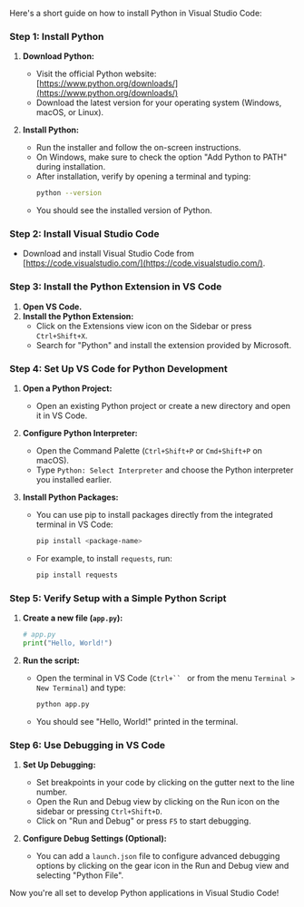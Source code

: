 Here's a short guide on how to install Python in Visual Studio Code:

### Step 1: Install Python

1. **Download Python:**

   - Visit the official Python website: [https://www.python.org/downloads/](https://www.python.org/downloads/)
   - Download the latest version for your operating system (Windows, macOS, or Linux).

2. **Install Python:**
   - Run the installer and follow the on-screen instructions.
   - On Windows, make sure to check the option "Add Python to PATH" during installation.
   - After installation, verify by opening a terminal and typing:
     ```bash
     python --version
     ```
   - You should see the installed version of Python.

### Step 2: Install Visual Studio Code

- Download and install Visual Studio Code from [https://code.visualstudio.com/](https://code.visualstudio.com/).

### Step 3: Install the Python Extension in VS Code

1. **Open VS Code.**
2. **Install the Python Extension:**
   - Click on the Extensions view icon on the Sidebar or press `Ctrl+Shift+X`.
   - Search for "Python" and install the extension provided by Microsoft.

### Step 4: Set Up VS Code for Python Development

1. **Open a Python Project:**
   - Open an existing Python project or create a new directory and open it in VS Code.
2. **Configure Python Interpreter:**

   - Open the Command Palette (`Ctrl+Shift+P` or `Cmd+Shift+P` on macOS).
   - Type `Python: Select Interpreter` and choose the Python interpreter you installed earlier.

3. **Install Python Packages:**
   - You can use pip to install packages directly from the integrated terminal in VS Code:
     ```bash
     pip install <package-name>
     ```
   - For example, to install `requests`, run:
     ```bash
     pip install requests
     ```

### Step 5: Verify Setup with a Simple Python Script

1. **Create a new file (`app.py`):**

   ```python
   # app.py
   print("Hello, World!")
   ```

2. **Run the script:**
   - Open the terminal in VS Code (` Ctrl+``  ` or from the menu `Terminal > New Terminal`) and type:
     ```bash
     python app.py
     ```
   - You should see "Hello, World!" printed in the terminal.

### Step 6: Use Debugging in VS Code

1. **Set Up Debugging:**

   - Set breakpoints in your code by clicking on the gutter next to the line number.
   - Open the Run and Debug view by clicking on the Run icon on the sidebar or pressing `Ctrl+Shift+D`.
   - Click on "Run and Debug" or press `F5` to start debugging.

2. **Configure Debug Settings (Optional):**
   - You can add a `launch.json` file to configure advanced debugging options by clicking on the gear icon in the Run and Debug view and selecting "Python File".

Now you're all set to develop Python applications in Visual Studio Code!
